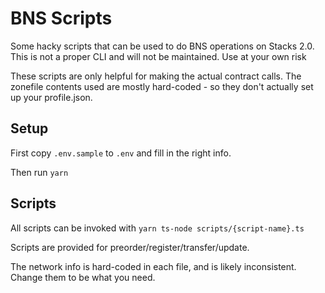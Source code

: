 # BNS Scripts

Some hacky scripts that can be used to do BNS operations on Stacks 2.0. This is not a proper CLI and will not be maintained. Use at your own risk

These scripts are only helpful for making the actual contract calls. The zonefile contents used are mostly hard-coded - so they don't actually set up your profile.json.

## Setup

First copy `.env.sample` to `.env` and fill in the right info.

Then run `yarn`

## Scripts

All scripts can be invoked with `yarn ts-node scripts/{script-name}.ts`

Scripts are provided for preorder/register/transfer/update.

The network info is hard-coded in each file, and is likely inconsistent. Change them to be what you need.
